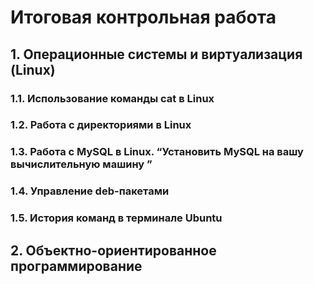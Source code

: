 # Итоговая контрольная работа #

## 1. Операционные системы и виртуализация (Linux) ##

### 1.1. Использование команды cat в Linux ###

### 1.2. Работа с директориями в Linux ###

### 1.3. Работа с MySQL в Linux. “Установить MySQL на вашу вычислительную машину ” ###

### 1.4. Управление deb-пакетами ###

### 1.5. История команд в терминале Ubuntu ###

## 2. Объектно-ориентированное программирование ##
